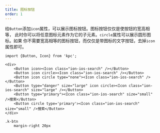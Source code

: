 ```yaml
---
title: 图标按钮
order: 1
---
```


给`Button`添加`icon`属性，可以展示图标按钮。图标按钮仅仅是使按钮的宽高相等，
此时你可以将任意图标元素作为它的子元素。`circle`属性可以展示圆形图标。如果
你不需要宽高相等的图标按钮，而仅仅是带图标的文字按钮，去掉`icon`属性即可。

```vdt
import {Button, Icon} from 'kpc';

<div>
    <Button icon><Icon class="ion-ios-search" /></Button>
    <Button icon circle><Icon class="ion-ios-search" /></Button>
    <Button icon circle type="none"><Icon class="ion-ios-search" /></Button>
    <Button type="danger" size="large" icon circle><Icon class="ion-ios-search" size="large" /></Button>
    <Button type="primary"><Icon class="ion-ios-search" size="small" />搜索</Button>
    <Button circle type='primary'><Icon class="ion-ios-search" size="small" />搜索</Button>
</div>
```

```styl
.k-btn
    margin-right 20px
```
